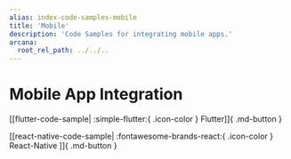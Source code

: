```yaml
---
alias: index-code-samples-mobile
title: 'Mobile'
description: 'Code Samples for integrating mobile apps.'
arcana:
  root_rel_path: ../../..
---
```


# Mobile App Integration

[[flutter-code-sample| :simple-flutter:{ .icon-color } Flutter]]{ .md-button }

[[react-native-code-sample| :fontawesome-brands-react:{ .icon-color } React-Native ]]{ .md-button }